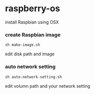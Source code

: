 # raspberry-os
install Raspbian using OSX

### create Raspbian image
```sh make-image.sh```

edit disk path and image

### auto network setting 
```sh auto-network-setting.sh```

edit volumn path and your network setting
